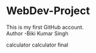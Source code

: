 # WebDev-Project
This is my first GitHub account.
<br>
Author -Biki Kumar Singh

calculator 
calculator final




